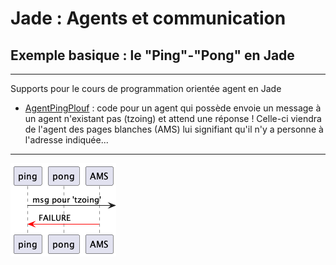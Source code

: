 # Jade : Agents et communication

## Exemple basique : le "Ping"-"Pong" en Jade

---

Supports pour le cours de programmation orientée agent en Jade

- [AgentPingPlouf](https://github.com/EmmanuelADAM/jade/blob/master/pingPong/AgentPingPlouf.java) : code pour un agent qui
  possède envoie un message à un agent n'existant pas (tzoing) et attend une réponse ! Celle-ci viendra de l'agent 
  des pages blanches (AMS) lui signifiant qu'il n'y a personne à l'adresse indiquée...

---

<!--
```
@startuml pingplouf
participant ping
participant pong
participant AMS 

ping ->] : msg pour 'tzoing'
AMS -[#red]> ping :  FAILURE 
@enduml
```
-->

![](pingplouf.png)